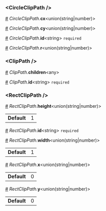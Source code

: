 <h3 id="circleclippath-">&lt;CircleClipPath /&gt;</h3>



<a id="#CircleClipPath__cx" name="CircleClipPath__cx" href="#CircleClipPath__cx">#</a> *CircleClipPath*.**cx**&lt;union(string|number)&gt;  

<a id="#CircleClipPath__cy" name="CircleClipPath__cy" href="#CircleClipPath__cy">#</a> *CircleClipPath*.**cy**&lt;union(string|number)&gt;  

<a id="#CircleClipPath__id" name="CircleClipPath__id" href="#CircleClipPath__id">#</a> *CircleClipPath*.**id**&lt;string&gt; `required` 

<a id="#CircleClipPath__r" name="CircleClipPath__r" href="#CircleClipPath__r">#</a> *CircleClipPath*.**r**&lt;union(string|number)&gt;  

<h3 id="clippath-">&lt;ClipPath /&gt;</h3>



<a id="#ClipPath__children" name="ClipPath__children" href="#ClipPath__children">#</a> *ClipPath*.**children**&lt;any&gt;  

<a id="#ClipPath__id" name="ClipPath__id" href="#ClipPath__id">#</a> *ClipPath*.**id**&lt;string&gt; `required` 

<h3 id="rectclippath-">&lt;RectClipPath /&gt;</h3>



<a id="#RectClipPath__height" name="RectClipPath__height" href="#RectClipPath__height">#</a> *RectClipPath*.**height**&lt;union(string|number)&gt;  <table><tr><td><strong>Default</strong></td><td>1</td></td></table>

<a id="#RectClipPath__id" name="RectClipPath__id" href="#RectClipPath__id">#</a> *RectClipPath*.**id**&lt;string&gt; `required` 

<a id="#RectClipPath__width" name="RectClipPath__width" href="#RectClipPath__width">#</a> *RectClipPath*.**width**&lt;union(string|number)&gt;  <table><tr><td><strong>Default</strong></td><td>1</td></td></table>

<a id="#RectClipPath__x" name="RectClipPath__x" href="#RectClipPath__x">#</a> *RectClipPath*.**x**&lt;union(string|number)&gt;  <table><tr><td><strong>Default</strong></td><td>0</td></td></table>

<a id="#RectClipPath__y" name="RectClipPath__y" href="#RectClipPath__y">#</a> *RectClipPath*.**y**&lt;union(string|number)&gt;  <table><tr><td><strong>Default</strong></td><td>0</td></td></table>
